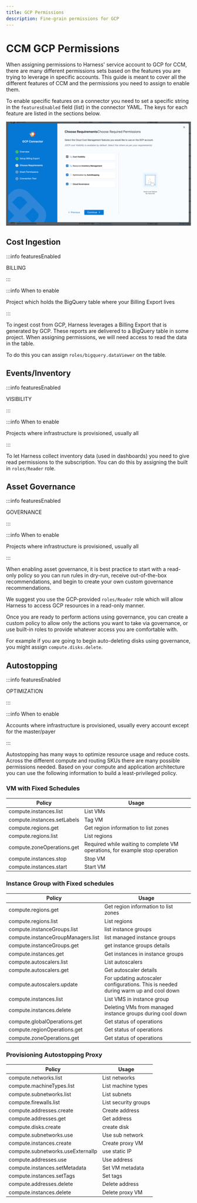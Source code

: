 ```yaml
---
title: GCP Permissions
description: Fine-grain permissions for GCP
---
```


# CCM GCP Permissions

When assigning permissions to Harness' service account to GCP for CCM, there are many different permissions sets based on the features you are trying to leverage in specific accounts. This guide is meant to cover all the different features of CCM and the permissions you need to assign to enable them.

To enable specific features on a connector you need to set a specific string in the `featuresEnabled` field (list) in the connector YAML. The keys for each feature are listed in the sections below.

![](../../../static/ccm-gcp-connector-features.png)

## Cost Ingestion

:::info featuresEnabled

BILLING

:::

:::info When to enable

Project which holds the BigQuery table where your Billing Export lives

:::

To ingest cost from GCP, Harness leverages a Billing Export that is generated by GCP. These reports are delivered to a BigQuery table in some project. When assigning permissions, we will need access to read the data in the table.

To do this you can assign `roles/bigquery.dataViewer` on the table.

## Events/Inventory

:::info featuresEnabled

VISIBILITY

:::

:::info When to enable

Projects where infrastructure is provisioned, usually all

:::

To let Harness collect inventory data (used in dashboards) you need to give read permissions to the subscription. You can do this by assigning the built in `roles/Reader` role.

## Asset Governance

:::info featuresEnabled

GOVERNANCE

:::

:::info When to enable

Projects where infrastructure is provisioned, usually all

:::

When enabling asset governance, it is best practice to start with a read-only policy so you can run rules in dry-run, receive out-of-the-box recommendations, and begin to create your own custom governance recommendations.

We suggest you use the GCP-provided `roles/Reader` role which will allow Harness to access GCP resources in a read-only manner.

Once you are ready to perform actions using governance, you can create a custom policy to allow only the actions you want to take via governance, or use built-in roles to provide whatever access you are comfortable with.

For example if you are going to begin auto-deleting disks using governance, you might assign `compute.disks.delete`.

## Autostopping

:::info featuresEnabled

OPTIMIZATION

:::

:::info When to enable

Accounts where infrastructure is provisioned, usually every account except for the master/payer

:::

Autostopping has many ways to optimize resource usage and reduce costs. Across the different compute and routing SKUs there are many possible permissions needed. Based on your compute and application architecture you can use the following information to build a least-privileged policy.

### VM with Fixed Schedules

| Policy                      | Usage                                                                        |
|-----------------------------|------------------------------------------------------------------------------|
| compute.instances.list      | List VMs                                                                     |
| compute.instances.setLabels | Tag VM                                                                       |
| compute.regions.get         | Get region information to list zones                                         |
| compute.regions.list        | List regions                                                                 |
| compute.zoneOperations.get  | Required while waiting to complete VM operations, for example stop operation |
| compute.instances.stop      | Stop VM                                                                      |
| compute.instances.start     | Start VM                                                                     |

### Instance Group with Fixed schedules

| Policy                              | Usage                                                                               |
|-------------------------------------|-------------------------------------------------------------------------------------|
| compute.regions.get                 | Get region information to list zones                                                |
| compute.regions.list                | List regions                                                                        |
| compute.instanceGroups.list         | list instance groups                                                                |
| compute.instanceGroupManagers.list  | list managed instance groups                                                        |
| compute.instanceGroups.get          | get instance groups details                                                         |
| compute.instances.get               | Get instances in instance groups                                                    |
| compute.autoscalers.list            | List autoscalers                                                                    |
| compute.autoscalers.get             | Get autoscaler details                                                              |
| compute.autoscalers.update          | For updating autoscaler configurations. This is needed during warm up and cool down |
| compute.instances.list              | List VMS in instance group                                                          |
| compute.instances.delete            | Deleting VMs from managed instance groups during cool down                          |
| compute.globalOperations.get        | Get status of operations                                                            |
| compute.regionOperations.get        | Get status of operations                                                            |
| compute.zoneOperations.get          | Get status of operations                                                            |

### Provisioning Autostopping Proxy

| Policy                            | Usage                |
|-----------------------------------|----------------------|
| compute.networks.list             | List networks        |
| compute.machineTypes.list         | List machine types   |
| compute.subnetworks.list          | List subnets         |
| compute.firewalls.list            | List security groups |
| compute.addresses.create          | Create address       |
| compute.addresses.get             | Get address          |
| compute.disks.create              | create disk          |
| compute.subnetworks.use           | Use sub network      |
| compute.instances.create          | Create proxy VM      |
| compute.subnetworks.useExternalIp | use static IP        |
| compute.addresses.use             | Use address          |
| compute.instances.setMetadata     | Set VM metadata      |
| compute.instances.setTags         | Set tags             |
| compute.addresses.delete          | Delete address       |
| compute.instances.delete          | Delete proxy VM      |
